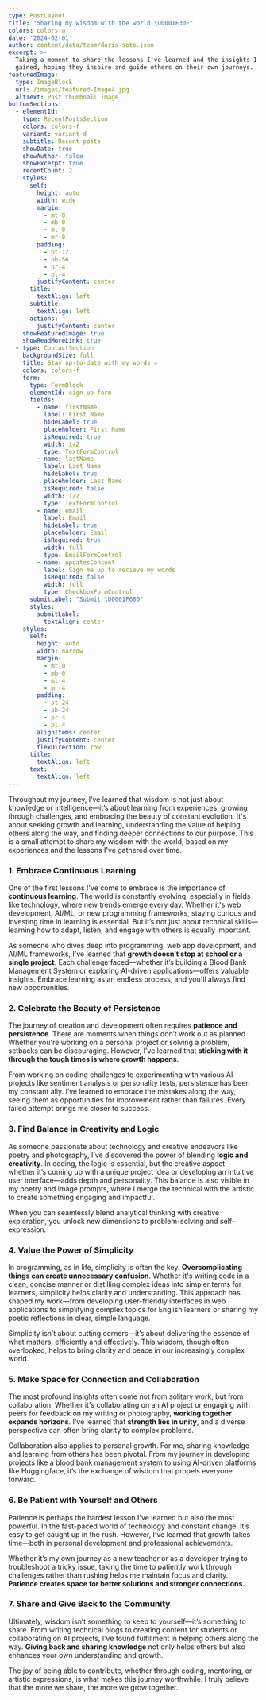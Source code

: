 ```yaml
---
type: PostLayout
title: "Sharing my wisdom with the world \U0001F30E"
colors: colors-a
date: '2024-02-01'
author: content/data/team/doris-soto.json
excerpt: >-
  Taking a moment to share the lessons I've learned and the insights I've
  gained, hoping they inspire and guide others on their own journeys.
featuredImage:
  type: ImageBlock
  url: /images/featured-Image4.jpg
  altText: Post thumbnail image
bottomSections:
  - elementId: ''
    type: RecentPostsSection
    colors: colors-f
    variant: variant-d
    subtitle: Recent posts
    showDate: true
    showAuthor: false
    showExcerpt: true
    recentCount: 2
    styles:
      self:
        height: auto
        width: wide
        margin:
          - mt-0
          - mb-0
          - ml-0
          - mr-0
        padding:
          - pt-12
          - pb-56
          - pr-4
          - pl-4
        justifyContent: center
      title:
        textAlign: left
      subtitle:
        textAlign: left
      actions:
        justifyContent: center
    showFeaturedImage: true
    showReadMoreLink: true
  - type: ContactSection
    backgroundSize: full
    title: Stay up-to-date with my words ✍️
    colors: colors-f
    form:
      type: FormBlock
      elementId: sign-up-form
      fields:
        - name: firstName
          label: First Name
          hideLabel: true
          placeholder: First Name
          isRequired: true
          width: 1/2
          type: TextFormControl
        - name: lastName
          label: Last Name
          hideLabel: true
          placeholder: Last Name
          isRequired: false
          width: 1/2
          type: TextFormControl
        - name: email
          label: Email
          hideLabel: true
          placeholder: Email
          isRequired: true
          width: full
          type: EmailFormControl
        - name: updatesConsent
          label: Sign me up to recieve my words
          isRequired: false
          width: full
          type: CheckboxFormControl
      submitLabel: "Submit \U0001F680"
      styles:
        submitLabel:
          textAlign: center
    styles:
      self:
        height: auto
        width: narrow
        margin:
          - mt-0
          - mb-0
          - ml-4
          - mr-4
        padding:
          - pt-24
          - pb-24
          - pr-4
          - pl-4
        alignItems: center
        justifyContent: center
        flexDirection: row
      title:
        textAlign: left
      text:
        textAlign: left
---
```

Throughout my journey, I’ve learned that wisdom is not just about knowledge or intelligence—it’s about learning from experiences, growing through challenges, and embracing the beauty of constant evolution. It's about seeking growth and learning, understanding the value of helping others along the way, and finding deeper connections to our purpose. This is a small attempt to share my wisdom with the world, based on my experiences and the lessons I've gathered over time.

### 1. **Embrace Continuous Learning**

One of the first lessons I've come to embrace is the importance of **continuous learning**. The world is constantly evolving, especially in fields like technology, where new trends emerge every day. Whether it's web development, AI/ML, or new programming frameworks, staying curious and investing time in learning is essential. But it’s not just about technical skills—learning how to adapt, listen, and engage with others is equally important.

As someone who dives deep into programming, web app development, and AI/ML frameworks, I’ve learned that **growth doesn’t stop at school or a single project**. Each challenge faced—whether it’s building a Blood Bank Management System or exploring AI-driven applications—offers valuable insights. Embrace learning as an endless process, and you'll always find new opportunities.

### 2. **Celebrate the Beauty of Persistence**

The journey of creation and development often requires **patience and persistence**. There are moments when things don’t work out as planned. Whether you're working on a personal project or solving a problem, setbacks can be discouraging. However, I’ve learned that **sticking with it through the tough times is where growth happens**.

From working on coding challenges to experimenting with various AI projects like sentiment analysis or personality tests, persistence has been my constant ally. I’ve learned to embrace the mistakes along the way, seeing them as opportunities for improvement rather than failures. Every failed attempt brings me closer to success.

### 3. **Find Balance in Creativity and Logic**

As someone passionate about technology and creative endeavors like poetry and photography, I’ve discovered the power of blending **logic and creativity**. In coding, the logic is essential, but the creative aspect—whether it’s coming up with a unique project idea or developing an intuitive user interface—adds depth and personality. This balance is also visible in my poetry and image prompts, where I merge the technical with the artistic to create something engaging and impactful.

When you can seamlessly blend analytical thinking with creative exploration, you unlock new dimensions to problem-solving and self-expression.

### 4. **Value the Power of Simplicity**

In programming, as in life, simplicity is often the key. **Overcomplicating things can create unnecessary confusion**. Whether it's writing code in a clean, concise manner or distilling complex ideas into simpler terms for learners, simplicity helps clarity and understanding. This approach has shaped my work—from developing user-friendly interfaces in web applications to simplifying complex topics for English learners or sharing my poetic reflections in clear, simple language.

Simplicity isn’t about cutting corners—it’s about delivering the essence of what matters, efficiently and effectively. This wisdom, though often overlooked, helps to bring clarity and peace in our increasingly complex world.

### 5. **Make Space for Connection and Collaboration**

The most profound insights often come not from solitary work, but from collaboration. Whether it's collaborating on an AI project or engaging with peers for feedback on my writing or photography, **working together expands horizons**. I’ve learned that **strength lies in unity**, and a diverse perspective can often bring clarity to complex problems.

Collaboration also applies to personal growth. For me, sharing knowledge and learning from others has been pivotal. From my journey in developing projects like a blood bank management system to using AI-driven platforms like Huggingface, it’s the exchange of wisdom that propels everyone forward.

### 6. **Be Patient with Yourself and Others**

Patience is perhaps the hardest lesson I've learned but also the most powerful. In the fast-paced world of technology and constant change, it’s easy to get caught up in the rush. However, I’ve learned that growth takes time—both in personal development and professional achievements.

Whether it’s my own journey as a new teacher or as a developer trying to troubleshoot a tricky issue, taking the time to patiently work through challenges rather than rushing helps me maintain focus and clarity. **Patience creates space for better solutions and stronger connections.**

### 7. **Share and Give Back to the Community**

Ultimately, wisdom isn’t something to keep to yourself—it’s something to share. From writing technical blogs to creating content for students or collaborating on AI projects, I’ve found fulfillment in helping others along the way. **Giving back and sharing knowledge** not only helps others but also enhances your own understanding and growth.

The joy of being able to contribute, whether through coding, mentoring, or artistic expressions, is what makes this journey worthwhile. I truly believe that the more we share, the more we grow together.



